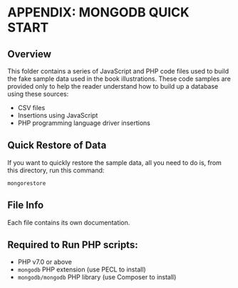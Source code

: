 # APPENDIX: MONGODB QUICK START

## Overview
This folder contains a series of JavaScript and PHP code files used to build the fake sample data used in the book illustrations.
These code samples are provided only to help the reader understand how to build up a database using these sources:
* CSV files
* Insertions using JavaScript
* PHP programming language driver insertions

## Quick Restore of Data
If you want to quickly restore the sample data, all you need to do is, from this directory, run this command:
```
mongorestore
```

## File Info
Each file contains its own documentation.

## Required to Run PHP scripts:
* PHP v7.0 or above
* `mongodb` PHP extension (use PECL to install)
* `mongodb/mongodb` PHP library (use Composer to install)
